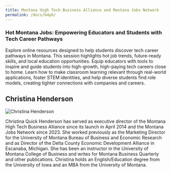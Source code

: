 ```yaml
---
title: Montana High Tech Business Alliance and Montana Jobs Network
permalink: /docs/b4p6/
---
```


### Hot Montana Jobs: Empowering Educators and Students with Tech Career Pathways

Explore online resources designed to help students discover tech career pathways in Montana. This session highlights hot job trends, future-ready skills, and local education opportunities. Equip educators with tools to inspire and guide students into high-growth, high-paying tech careers close to home. Learn how to make classroom learning relevant through real-world applications, foster STEM identities, and help diverse students find role models, creating tighter connections with companies and careers.

## Christina Henderson

![Christina Henderson](../tuesday/breakout4/images/henderson.jpg)

Christina Quick Henderson has served as executive director of the Montana High Tech Business Alliance since its launch in April 2014 and the Montana Jobs Network since 2023. She worked previously as the Marketing Director for the University of Montana Bureau of Business and Economic Research and as Director of the Delta County Economic Development Alliance in Escanaba, Michigan. She has been an instructor in the University of Montana College of Business and writes for Montana Business Quarterly and other publications. Christina holds an English/Education degree from the University of Iowa and an MBA from the University of Montana.
